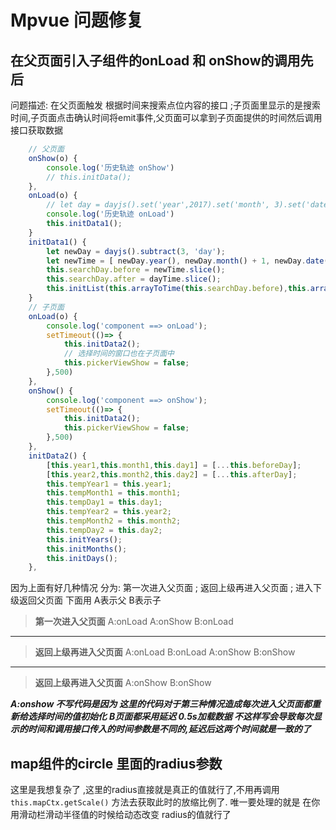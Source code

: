 # Mpvue 问题修复

## 在父页面引入子组件的onLoad  和 onShow的调用先后

问题描述: 在父页面触发 根据时间来搜索点位内容的接口 ;子页面里显示的是搜索时间,子页面点击确认时间将emit事件,父页面可以拿到子页面提供的时间然后调用接口获取数据

```js
    // 父页面
    onShow(o) {
        console.log('历史轨迹 onShow')
        // this.initData();
    },
    onLoad(o) {
        // let day = dayjs().set('year',2017).set('month', 3).set('date', 1);
        console.log('历史轨迹 onLoad')
        this.initData1();
    }
    initData1() {
        let newDay = dayjs().subtract(3, 'day');
        let newTime = [ newDay.year(), newDay.month() + 1, newDay.date() ];
        this.searchDay.before = newTime.slice();
        this.searchDay.after = dayTime.slice();
        this.initList(this.arrayToTime(this.searchDay.before),this.arrayToTime(this.searchDay.after));
    }
    // 子页面
    onLoad(o) {
        console.log('component ==> onLoad');
        setTimeout(()=> {
            this.initData2();
            // 选择时间的窗口也在子页面中
            this.pickerViewShow = false;
        },500)
    },
    onShow() {
        console.log('component ==> onShow');
        setTimeout(()=> {
            this.initData2();
            this.pickerViewShow = false;
        },500)
    },
    initData2() {
        [this.year1,this.month1,this.day1] = [...this.beforeDay];
        [this.year2,this.month2,this.day2] = [...this.afterDay];
        this.tempYear1 = this.year1;
        this.tempMonth1 = this.month1;
        this.tempDay1 = this.day1;
        this.tempYear2 = this.year2;
        this.tempMonth2 = this.month2;
        this.tempDay2 = this.day2;
        this.initYears();
        this.initMonths();
        this.initDays();
    },
```

因为上面有好几种情况 分为: 第一次进入父页面  ; 返回上级再进入父页面 ; 进入下级返回父页面
下面用 A表示父  B表示子
>**第一次进入父页面**
A:onLoad A:onShow B:onLoad
___
>**返回上级再进入父页面**
A:onLoad B:onLoad A:onShow B:onShow
___
>**返回上级再进入父页面**
A:onShow B:onShow

***A:onshow 不写代码是因为 这里的代码对于第三种情况造成每次进入父页面都重新给选择时间的值初始化***
***B页面都采用延迟 0.5s加载数据  不这样写会导致每次显示的时间和调用接口传入的时间参数是不同的,延迟后这两个时间就是一致的了***

## map组件的circle 里面的radius参数

这里是我想复杂了 ,这里的radius直接就是真正的值就行了,不用再调用 ```this.mapCtx.getScale()``` 方法去获取此时的放缩比例了. 唯一要处理的就是 在你用滑动栏滑动半径值的时候给动态改变 radius的值就行了
